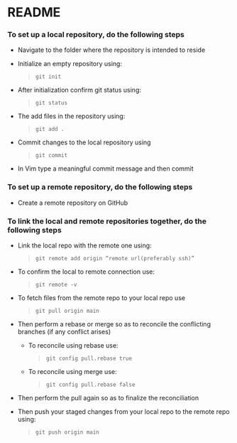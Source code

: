 # README

### To set up a local repository, do the following steps

- Navigate to the folder where the repository is intended to reside

- Initialize an empty repository using:
    >     git init

- After initialization confirm git status using:
    >     git status

- The add files in the repository using:
    >     git add .

- Commit changes to the local repository using
    >     git commit

- In Vim type a meaningful commit message and then commit

### To set up a remote repository, do the following steps
- Create a remote repository on GitHub

### To link the local and remote repositories together, do the following steps

* Link the local repo with the remote one using:
    >     git remote add origin “remote url(preferably ssh)”

* To confirm the local to remote connection use:
    >     git remote -v

* To fetch files from the remote repo to your local repo use
    >     git pull origin main

* Then perform a rebase or merge so as to reconcile the conflicting branches (if any conflict arises)
    - To reconcile using rebase use:
        >     git config pull.rebase true
    - To reconcile using merge use:
        >     git config pull.rebase false
    
* Then perform the pull again so as to finalize the reconciliation

* Then push your staged changes from your local repo to the remote repo using:
    >     git push origin main